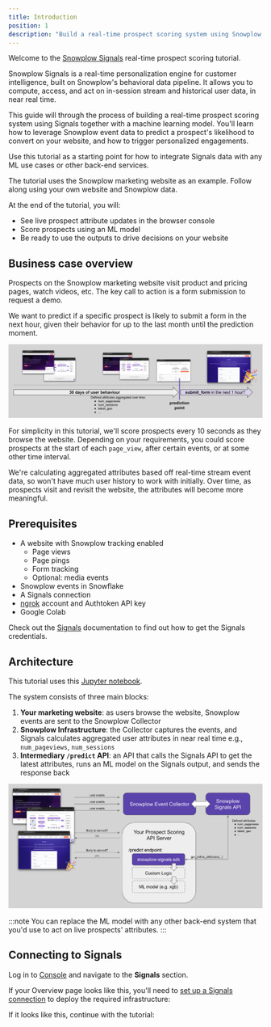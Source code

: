 ```yaml
---
title: Introduction
position: 1
description: "Build a real-time prospect scoring system using Snowplow Signals and machine learning to predict conversion likelihood."
---
```


Welcome to the [Snowplow Signals](/docs/signals/) real-time prospect scoring tutorial.

Snowplow Signals is a real-time personalization engine for customer intelligence, built on Snowplow's behavioral data pipeline. It allows you to compute, access, and act on in-session stream and historical user data, in near real time.

This guide will through the process of building a real-time prospect scoring system using Signals together with a machine learning model. You'll learn how to leverage Snowplow event data to predict a prospect's likelihood to convert on your website, and how to trigger personalized engagements.

Use this tutorial as a starting point for how to integrate Signals data with any ML use cases or other back-end services.

The tutorial uses the Snowplow marketing website as an example. Follow along using your own website and Snowplow data.

At the end of the tutorial, you will:

* See live prospect attribute updates in the browser console
* Score prospects using an ML model
* Be ready to use the outputs to drive decisions on your website

## Business case overview

Prospects on the Snowplow marketing website visit product and pricing pages, watch videos, etc. The key call to action is a form submission to request a demo.

We want to predict if a specific prospect is likely to submit a form in the next hour, given their behavior for up to the last month until the prediction moment.

![](./images/prediction-structure.png)

For simplicity in this tutorial, we'll score prospects every 10 seconds as they browse the website. Depending on your requirements, you could score prospects at the start of each `page_view`, after certain events, or at some other time interval.

We're calculating aggregated attributes based off real-time stream event data, so won't have much user history to work with initially. Over time, as prospects visit and revisit the website, the attributes will become more meaningful.

## Prerequisites

* A website with Snowplow tracking enabled
  * Page views
  * Page pings
  * Form tracking
  * Optional: media events
* Snowplow events in Snowflake
* A Signals connection
* [ngrok](https://dashboard.ngrok.com/) account and Authtoken API key
* Google Colab

Check out the [Signals](/docs/signals/define-attributes) documentation to find out how to get the Signals credentials.

## Architecture

This tutorial uses this [Jupyter notebook](https://colab.research.google.com/github/snowplow-incubator/signals-notebooks/blob/main/web/web_prospect_scoring_end_to_end.ipynb).

The system consists of three main blocks:

1. **Your marketing website**: as users browse the website, Snowplow events are sent to the Snowplow Collector
2. **Snowplow Infrastructure**: the Collector captures the events, and Signals calculates aggregated user attributes in near real time e.g., `num_pageviews`, `num_sessions`
3. **Intermediary `/predict` API**:  an API that calls the Signals API to get the latest attributes, runs an ML model on the Signals output, and sends the response back

![](./images/solution_overview.png)

:::note
You can replace the ML model with any other back-end system that you'd use to act on live prospects' attributes.
:::

## Connecting to Signals

Log in to [Console](https://console.snowplowanalytics.com) and navigate to the **Signals** section.

If your Overview page looks like this, you'll need to [set up a Signals connection](/docs/signals/define-attributes/) to deploy the required infrastructure:

<!-- TODO image initial landing page no deployment -->

If it looks like this, continue with the tutorial:

<!-- TODO image overview page with connection -->
